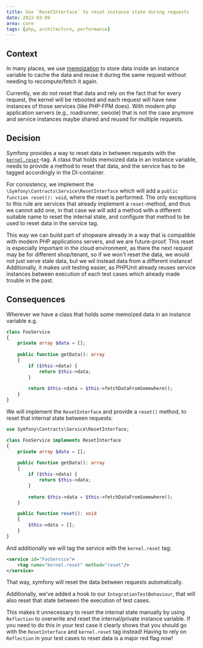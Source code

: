 ```yaml
---
title: Use `ResetInterface` to reset instance state during requests
date: 2022-03-09
area: core
tags: [php, architecture, performance]
---
```


## Context

In many places, we use [memoization](https://en.wikipedia.org/wiki/Memoization) to store data inside an instance variable 
to cache the data and reuse it during the same request without needing to recompute/fetch it again.

Currently, we do not reset that data and rely on the fact that for every request, the kernel will be rebooted and each request will have new instances of those services (like PHP-FPM does).
With modern php application servers (e.g., roadrunner, swoole) that is not the case anymore and service instances maybe shared and reused for multiple requests.

## Decision

Symfony provides a way to reset data in between requests with the [`kernel.reset`](https://symfony.com/doc/current/reference/dic_tags.html#kernel-reset)-tag.
A class that holds memoized data in an instance variable, needs to provide a method to reset that data, and the service has to be tagged accordingly in the DI-container.

For consistency, we implement the `\Symfony\Contracts\Service\ResetInterface` which will add a `public function reset(): void`, where the reset is performed. 
The only exceptions to this rule are services that already implement a `reset`-method, and thus we cannot add one, in that case we will add a method with a different suitable name to reset the internal state, and configure that method to be used to reset data in the service tag.

This way we can build part of shopware already in a way that is compatible with modern PHP applications servers, and we are future-proof.
This reset is especially important in the cloud environment, as there the next request may be for different shop/tenant, so if we won't reset the data, we would not just serve stale data, but we wil instead data from a different instance!
Additionally, it makes unit testing easier, as PHPUnit already reuses service instances between execution of each test cases which already made trouble in the past.

## Consequences

Wherever we have a class that holds some memoized data in an instance variable e.g.

```php
class FooService
{
    private array $data = [];
    
    public function getData(): array
    {
        if ($this->data) {
            return $this->data;
        }
        
        return $this->data = $this->fetchDataFromSomewhere();
    }
}
```

We will implement the `ResetInterface` and provide a `reset()` method, to reset that internal state between requests:

```php
use Symfony\Contracts\Service\ResetInterface;

class FooService implements ResetInterface
{
    private array $data = [];
    
    public function getData(): array
    {
        if ($this->data) {
            return $this->data;
        }
        
        return $this->data = $this->fetchDataFromSomewhere();
    }

    public function reset(): void
    {
        $this->data = [];
    }
}
```

And additionally we will tag the service with the `kernel.reset` tag:

```xml
<service id="FooService">
    <tag name="kernel.reset" method="reset"/>
</service>
```

That way, symfony will reset the data between requests automatically.

Additionally, we've added a hook to our `IntegrationTestBehaviour`, that will also reset that state between the execution of test cases.

This makes it unnecessary to reset the internal state manually by using `Reflection` to overwrite and reset the internal/private instance variable.
If you need to do this in your test case it clearly shows that you should go with the `ResetInterface` and `kernel.reset` tag instead!
Having to rely on `Reflection` in your test cases to reset data is a major red flag now!
